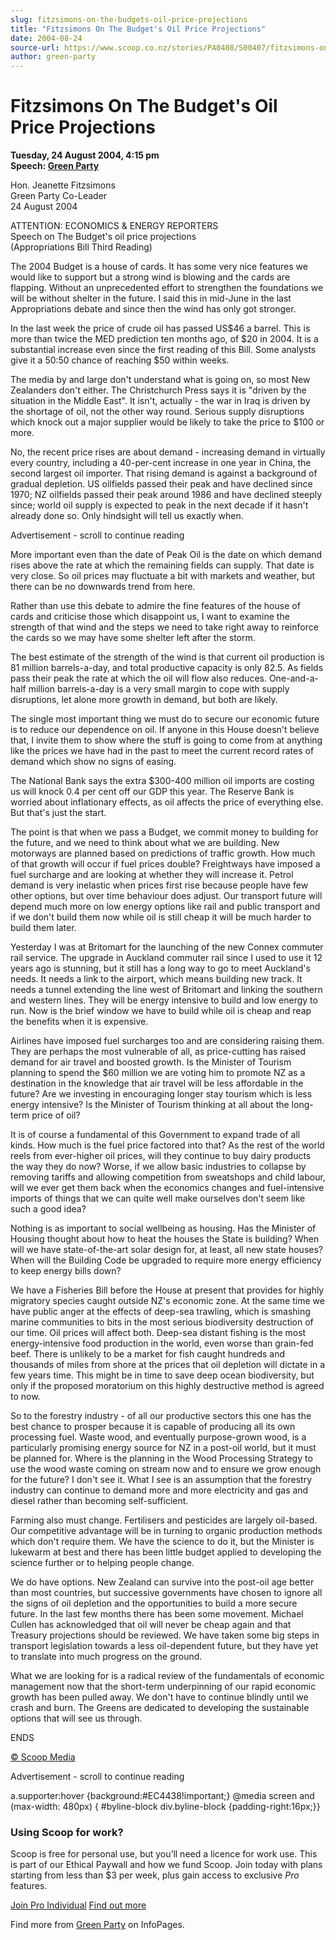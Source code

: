 ```yaml
---
slug: fitzsimons-on-the-budgets-oil-price-projections
title: "Fitzsimons On The Budget's Oil Price Projections"
date: 2004-08-24
source-url: https://www.scoop.co.nz/stories/PA0408/S00407/fitzsimons-on-the-budgets-oil-price-projections.htm
author: green-party
---
```

Fitzsimons On The Budget's Oil Price Projections
================================================

**Tuesday, 24 August 2004, 4:15 pm**  
**Speech: [Green Party](https://info.scoop.co.nz/Green_Party)**

Hon. Jeanette Fitzsimons  
Green Party Co-Leader  
24 August 2004

ATTENTION: ECONOMICS & ENERGY REPORTERS  
Speech on The Budget's oil price projections  
(Appropriations Bill Third Reading)

  
The 2004 Budget is a house of cards. It has some very nice features we would like to support but a strong wind is blowing and the cards are flapping. Without an unprecedented effort to strengthen the foundations we will be without shelter in the future. I said this in mid-June in the last Appropriations debate and since then the wind has only got stronger.

In the last week the price of crude oil has passed US$46 a barrel. This is more than twice the MED prediction ten months ago, of $20 in 2004. It is a substantial increase even since the first reading of this Bill. Some analysts give it a 50:50 chance of reaching $50 within weeks.

The media by and large don't understand what is going on, so most New Zealanders don't either. The Christchurch Press says it is "driven by the situation in the Middle East". It isn't, actually - the war in Iraq is driven by the shortage of oil, not the other way round. Serious supply disruptions which knock out a major supplier would be likely to take the price to $100 or more.

No, the recent price rises are about demand - increasing demand in virtually every country, including a 40-per-cent increase in one year in China, the second largest oil importer. That rising demand is against a background of gradual depletion. US oilfields passed their peak and have declined since 1970; NZ oilfields passed their peak around 1986 and have declined steeply since; world oil supply is expected to peak in the next decade if it hasn't already done so. Only hindsight will tell us exactly when.

Advertisement - scroll to continue reading





More important even than the date of Peak Oil is the date on which demand rises above the rate at which the remaining fields can supply. That date is very close. So oil prices may fluctuate a bit with markets and weather, but there can be no downwards trend from here.

Rather than use this debate to admire the fine features of the house of cards and criticise those which disappoint us, I want to examine the strength of that wind and the steps we need to take right away to reinforce the cards so we may have some shelter left after the storm.

The best estimate of the strength of the wind is that current oil production is 81 million barrels-a-day, and total productive capacity is only 82.5. As fields pass their peak the rate at which the oil will flow also reduces. One-and-a-half million barrels-a-day is a very small margin to cope with supply disruptions, let alone more growth in demand, but both are likely.

The single most important thing we must do to secure our economic future is to reduce our dependence on oil. If anyone in this House doesn't believe that, I invite them to show where the stuff is going to come from at anything like the prices we have had in the past to meet the current record rates of demand which show no signs of easing.

The National Bank says the extra $300-400 million oil imports are costing us will knock 0.4 per cent off our GDP this year. The Reserve Bank is worried about inflationary effects, as oil affects the price of everything else. But that's just the start.

The point is that when we pass a Budget, we commit money to building for the future, and we need to think about what we are building. New motorways are planned based on predictions of traffic growth. How much of that growth will occur if fuel prices double? Freightways have imposed a fuel surcharge and are looking at whether they will increase it. Petrol demand is very inelastic when prices first rise because people have few other options, but over time behaviour does adjust. Our transport future will depend much more on low energy options like rail and public transport and if we don't build them now while oil is still cheap it will be much harder to build them later.

Yesterday I was at Britomart for the launching of the new Connex commuter rail service. The upgrade in Auckland commuter rail since I used to use it 12 years ago is stunning, but it still has a long way to go to meet Auckland's needs. It needs a link to the airport, which means building new track. It needs a tunnel extending the line west of Britomart and linking the southern and western lines. They will be energy intensive to build and low energy to run. Now is the brief window we have to build while oil is cheap and reap the benefits when it is expensive.

Airlines have imposed fuel surcharges too and are considering raising them. They are perhaps the most vulnerable of all, as price-cutting has raised demand for air travel and boosted growth. Is the Minister of Tourism planning to spend the $60 million we are voting him to promote NZ as a destination in the knowledge that air travel will be less affordable in the future? Are we investing in encouraging longer stay tourism which is less energy intensive? Is the Minister of Tourism thinking at all about the long-term price of oil?

It is of course a fundamental of this Government to expand trade of all kinds. How much is the fuel price factored into that? As the rest of the world reels from ever-higher oil prices, will they continue to buy dairy products the way they do now? Worse, if we allow basic industries to collapse by removing tariffs and allowing competition from sweatshops and child labour, will we ever get them back when the economics changes and fuel-intensive imports of things that we can quite well make ourselves don't seem like such a good idea?

Nothing is as important to social wellbeing as housing. Has the Minister of Housing thought about how to heat the houses the State is building? When will we have state-of-the-art solar design for, at least, all new state houses? When will the Building Code be upgraded to require more energy efficiency to keep energy bills down?

We have a Fisheries Bill before the House at present that provides for highly migratory species caught outside NZ's economic zone. At the same time we have public anger at the effects of deep-sea trawling, which is smashing marine communities to bits in the most serious biodiversity destruction of our time. Oil prices will affect both. Deep-sea distant fishing is the most energy-intensive food production in the world, even worse than grain-fed beef. There is unlikely to be a market for fish caught hundreds and thousands of miles from shore at the prices that oil depletion will dictate in a few years time. This might be in time to save deep ocean biodiversity, but only if the proposed moratorium on this highly destructive method is agreed to now.

So to the forestry industry - of all our productive sectors this one has the best chance to prosper because it is capable of producing all its own processing fuel. Waste wood, and eventually purpose-grown wood, is a particularly promising energy source for NZ in a post-oil world, but it must be planned for. Where is the planning in the Wood Processing Strategy to use the wood waste coming on stream now and to ensure we grow enough for the future? I don't see it. What I see is an assumption that the forestry industry can continue to demand more and more electricity and gas and diesel rather than becoming self-sufficient.

Farming also must change. Fertilisers and pesticides are largely oil-based. Our competitive advantage will be in turning to organic production methods which don't require them. We have the science to do it, but the Minister is lukewarm at best and there has been little budget applied to developing the science further or to helping people change.

We do have options. New Zealand can survive into the post-oil age better than most countries, but successive governments have chosen to ignore all the signs of oil depletion and the opportunities to build a more secure future. In the last few months there has been some movement. Michael Cullen has acknowledged that oil will never be cheap again and that Treasury projections should be reviewed. We have taken some big steps in transport legislation towards a less oil-dependent future, but they have yet to translate into much progress on the ground.

What we are looking for is a radical review of the fundamentals of economic management now that the short-term underpinning of our rapid economic growth has been pulled away. We don't have to continue blindly until we crash and burn. The Greens are dedicated to developing the sustainable options that will see us through.

ENDS

[© Scoop Media](http://www.scoop.co.nz/about/terms.html)  

Advertisement - scroll to continue reading



a.supporter:hover {background:#EC4438!important;} @media screen and (max-width: 480px) { #byline-block div.byline-block {padding-right:16px;}}

### Using Scoop for work?

Scoop is free for personal use, but you’ll need a licence for work use. This is part of our Ethical Paywall and how we fund Scoop. Join today with plans starting from less than $3 per week, plus gain access to exclusive _Pro_ features.  
  
[Join Pro Individual](https://pro.scoop.co.nz/Individual/?from=ProIn24) [Find out more](https://pro.scoop.co.nz/using-scoop-for-work/?from=ProIn24)

Find more from [Green Party](https://info.scoop.co.nz/Green_Party) on InfoPages.
